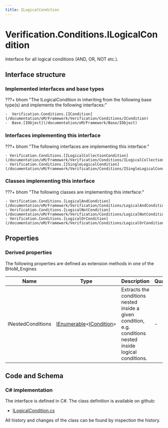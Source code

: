 ```yaml
---
title: ILogicalCondition
---
```


# Verification.Conditions.ILogicalCondition

Interface for all logical conditions (AND, OR, NOT etc.).

## Interface structure

### Implemented interfaces and base types

???+ bhom "The ILogicalCondition in inheriting from the following base type(s) and implements the following interfaces:"

    -  Verification.Conditions.[ICondition](/documentation/oM/Framework/Verification/Conditions/ICondition)
    -  Base.[IObject](/documentation/oM/Framework/Base/IObject)


### Interfaces implementing this interface

???+ bhom "The following interfaces are implementing this interface:"

    - Verification.Conditions.[ILogicalCollectionCondition](/documentation/oM/Framework/Verification/Conditions/ILogicalCollectionCondition)
    - Verification.Conditions.[ISingleLogicalCondition](/documentation/oM/Framework/Verification/Conditions/ISingleLogicalCondition)


### Classes implementing this interface

???+ bhom "The following classes are implementing this interface:"

    - Verification.Conditions.[LogicalAndCondition](/documentation/oM/Framework/Verification/Conditions/LogicalAndCondition)
    - Verification.Conditions.[LogicalNotCondition](/documentation/oM/Framework/Verification/Conditions/LogicalNotCondition)
    - Verification.Conditions.[LogicalOrCondition](/documentation/oM/Framework/Verification/Conditions/LogicalOrCondition)


## Properties

### Derived properties

The following properties are defined as extension methods in one of the BHoM_Engines

| Name             | Type             | Description      | Quantity         | Engine           |
|------------------|------------------|------------------|------------------|------------------|
| INestedConditions | [IEnumerable](https://learn.microsoft.com/en-us/dotnet/api/System.Collections.Generic.IEnumerable-1?view=netstandard-2.0)&lt;[ICondition](/documentation/oM/Framework/Verification/Conditions/ICondition)&gt; | Extracts the conditions nested inside a given condition, e.g. conditions nested inside logical conditions. | - | Verification_Engine |


## Code and Schema

### C# implementation

The interface is defined in C#. The class definition is available on github:

- [ILogicalCondition.cs](https://github.com/BHoM/BHoM/blob/develop/Verification_oM/Conditions/Interfaces/ILogicalCondition.cs)

All history and changes of the class can be found by inspection the history.
